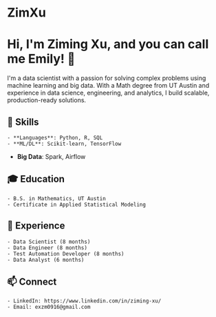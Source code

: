 # ZimXu

# Hi, I'm Ziming Xu, and you can call me Emily! 👋

I'm a data scientist with a passion for solving complex problems using machine learning and big data. With a Math degree from UT Austin and experience in data science, engineering, and analytics, I build scalable, production-ready solutions.

## 🔧 Skills
	- **Languages**: Python, R, SQL
	- **ML/DL**: Scikit-learn, TensorFlow
  - **Big Data**: Spark, Airflow

## 🎓 Education
	- B.S. in Mathematics, UT Austin
	- Certificate in Applied Statistical Modeling
	
## 💼 Experience
	- Data Scientist (8 months)
	- Data Engineer (8 months)
	- Test Automation Developer (8 months)
	- Data Analyst (6 months)
	
## 📫 Connect
	- LinkedIn: https://www.linkedin.com/in/ziming-xu/
	- Email: exzm0916@gmail.com
